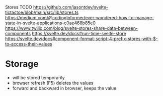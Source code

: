 Stores TODO
https://github.com/jasontdev/svelte-tictactoe/blob/main/src/lib/stores.ts
https://medium.com/@codingInformer/ever-wondered-how-to-manage-state-in-svelte-applications-c0ae468b85e0
https://www.twilio.com/blog/svelte-stores-share-data-between-components
https://svelte.dev/docs#run-time-svelte-store
https://svelte.dev/docs#component-format-script-4-prefix-stores-with-$-to-access-their-values

# Storage

- will be stored temporarily
- browser refresh (F5) deletes the values
- forward and backward in browser, keeps the value
